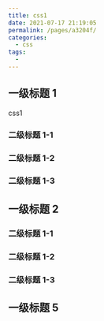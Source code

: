 ```yaml
---
title: css1
date: 2021-07-17 21:19:05
permalink: /pages/a3204f/
categories:
  - css
tags:
  - 
---
```

## 一级标题 1

css1

### 二级标题 1-1

### 二级标题 1-2

### 二级标题 1-3

## 一级标题 2

### 二级标题 1-1

### 二级标题 1-2

### 二级标题 1-3

## 一级标题 5

